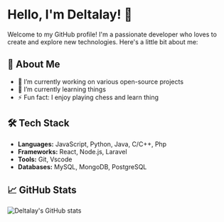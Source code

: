 # Hello, I'm Deltalay! 👋

Welcome to my GitHub profile! I'm a passionate developer who loves to create and explore new technologies. Here's a little bit about me:

## 🚀 About Me

- 🔭 I’m currently working on various open-source projects
- 🌱 I’m currently learning things
- ⚡ Fun fact: I enjoy playing chess and learn thing

## 🛠️ Tech Stack

- **Languages:** JavaScript, Python, Java, C/C++, Php
- **Frameworks:** React, Node.js, Laravel
- **Tools:** Git, Vscode
- **Databases:** MySQL, MongoDB, PostgreSQL

## 📈 GitHub Stats

![Deltalay's GitHub stats](https://github-readme-stats.vercel.app/api?username=Deltalay&show_icons=true&theme=radical)

